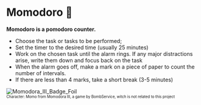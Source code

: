 # Momodoro 🍁

**Momodoro is a pomodoro counter.**

<ul>
<li>Choose the task or tasks to be performed;</li>
<li>Set the timer to the desired time (usually 25 minutes)</li>
<li>Work on the chosen task until the alarm rings. If any major distractions arise, write them down and focus back on the task</li>
<li>When the alarm goes off, make a mark on a piece of paper to count the number of intervals.</li>
<li>If there are less than 4 marks, take a short break (3-5 minutes)</li>
<liAfter the fourth appointment, take a longer break (20-30 minutes), resetting the appointment count and returning to step 1.</li>
</ul>


![Momodora_III_Badge_Foil](https://user-images.githubusercontent.com/74553272/215230333-95f9ac03-b0b3-4b1d-8ba2-4396f6c9d4b4.png)
<br>
<sup><sub>Character: Momo from Momodora III, a game by BombService, witch is not related to this project</sub></sup>
